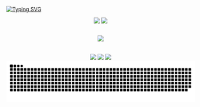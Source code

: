 <a href="https://git.io/typing-svg"><img src="https://readme-typing-svg.herokuapp.com?font=Shadows+Into+Light&size=30&pause=1000&center=true&vCenter=true&color=EB51F7&background=FF000000&random=false&width=435&lines=Oi!+me+chamo+Camilla+Alves.;Sou+Desenvolvedora+Full+Stack." alt="Typing SVG" /></a>

<div align="center">
  <img src="https://github-readme-stats.vercel.app/api?username=Camilla-Alves&show_icons=true&theme=ambient_gradient&rank_icon=github" height="180" />
  <img src="https://github-readme-stats.vercel.app/api/top-langs/?username=Camilla-Alves&layout=compact&theme=ambient_gradient&langs_count=8" height="180" /> 
</div>

  ##
  
  <p align="center">
  <a href="https://skillicons.dev">
    <img src="https://skillicons.dev/icons?i=git,py,html,css,bootstrap,js,ts,react,nextjs,angular,java,mysql,mongodb,linux,docker" />
  </a>
</p>
                                    
</div>

  ##
 
<div align="center"> 
  <a href = "mailto:alvescamillagomes@gmail.com"><img src="https://img.shields.io/badge/Gmail-D14836?style=for-the-badge&logo=gmail&logoColor=white"></a>
  <a href="https://www.linkedin.com/in/camilla-gomes-15a257268/" target="_blank"><img src="https://img.shields.io/badge/-LinkedIn-%230077B5?style=for-the-badge&logo=linkedin&logoColor=white" target="_blank"></a>   
  <a href="https://instagram.com/camzzz_alvesss" target="_blank"><img src="https://img.shields.io/badge/-Instagram-%23E4405F?style=for-the-badge&logo=instagram&logoColor=white" target="_blank"></a> 
</div>

 
<picture>
  <source media="(prefers-color-scheme: dark)" srcset="https://raw.githubusercontent.com/Camilla-Alves/Camilla-Alves/output/github-contribution-grid-snake-dark.svg">
  <source media="(prefers-color-scheme: light)" srcset="https://raw.githubusercontent.com/Camilla-Alves/Camila-Alves/output/github-contribution-grid-snake.svg">
  <img alt="github contribution grid snake animation" src="https://raw.githubusercontent.com/Camilla-Alves/Camilla-Alves/output/github-contribution-grid-snake.svg">
</picture>
